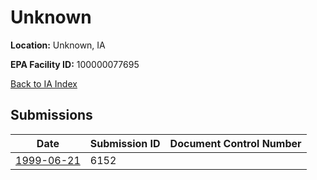 # Unknown

**Location:** Unknown, IA

**EPA Facility ID:** 100000077695

[Back to IA Index](../../index.md)

## Submissions

| Date | Submission ID | Document Control Number |
|------|--------------|-------------------------|
| [1999-06-21](submissions/6152.md) | 6152 |  |
